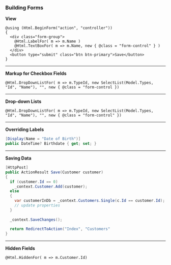 ### Building Forms

**View**
```razor
@using (Html.BeginForm("action", "controller"))
{
  <div class="form-group">
    @Html.LabelFor( m => m.Name )
    @Html.TextBoxFor( m => m.Name, new { @class = "form-control" } )
  </div>
  <button type="submit" class="btn btn-primary">Save</button>
}
```
---
**Markup for Checkbox Fields**
```razor
@Html.DropDownListFor( m => m.TypeId, new SelectList(Model.Types, "Id", "Name"), "", new { @class = "form-control })
```
---
**Drop-down Lists**
```razor
@Html.DropDownListFor( m => m.TypeId, new SelectList(Model.Types, "Id", "Name"), "", new { @class = "form-control" })
```
---
**Overriding Labels**
```c#
[Display(Name = "Date of Birth")]
public DateTime? Birthdate { get; set; }
```
---
**Saving Data**
```c#
[HttpPost]
public ActionResult Save(Customer customer)
{
  if (customer.Id == 0)
    _context.Customer.Add(customer);
  else
  {
    var customerInDb = _context.Customers.Single(c.Id == customer.Id);
    // update properties
  }
  
  _context.SaveChanges();
  
  return RedirectToAction("Index", "Customers"
}
```
---
**Hidden Fields**
```razor
@Html.HiddenFor( m => m.Customer.Id)
```
